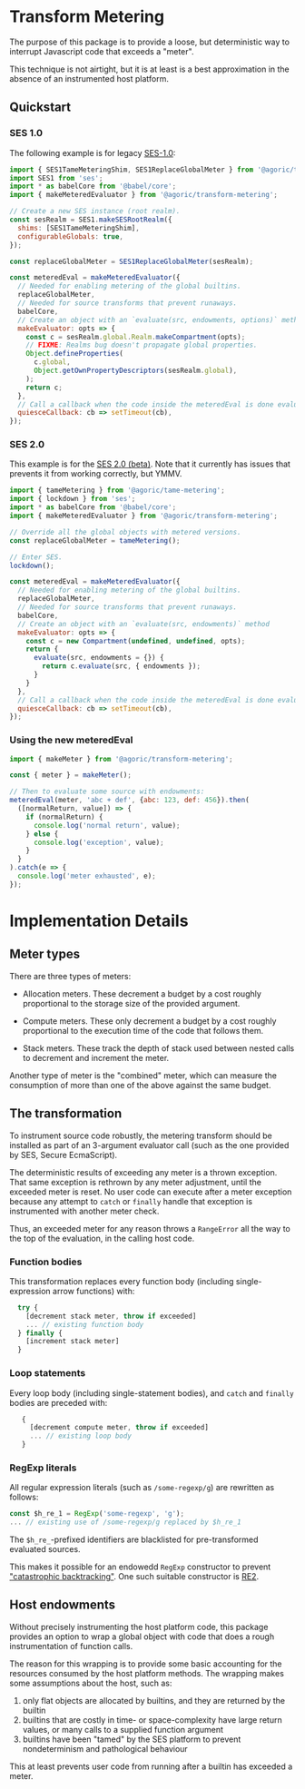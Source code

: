 # Transform Metering

The purpose of this package is to provide a loose, but deterministic way to interrupt Javascript code that exceeds a "meter".

This technique is not airtight, but it is at least is a best approximation in the absence of an instrumented host platform.

## Quickstart

### SES 1.0

The following example is for legacy [SES-1.0](https://github.com/Agoric/SES#readme):

```js
import { SES1TameMeteringShim, SES1ReplaceGlobalMeter } from '@agoric/tame-metering';
import SES1 from 'ses';
import * as babelCore from '@babel/core';
import { makeMeteredEvaluator } from '@agoric/transform-metering';

// Create a new SES instance (root realm).
const sesRealm = SES1.makeSESRootRealm({
  shims: [SES1TameMeteringShim],
  configurableGlobals: true,
});

const replaceGlobalMeter = SES1ReplaceGlobalMeter(sesRealm);

const meteredEval = makeMeteredEvaluator({
  // Needed for enabling metering of the global builtins.
  replaceGlobalMeter,
  // Needed for source transforms that prevent runaways.
  babelCore,
  // Create an object with an `evaluate(src, endowments, options)` method
  makeEvaluator: opts => {
    const c = sesRealm.global.Realm.makeCompartment(opts);
    // FIXME: Realms bug doesn't propagate global properties.
    Object.defineProperties(
      c.global,
      Object.getOwnPropertyDescriptors(sesRealm.global),
    );
    return c;
  },
  // Call a callback when the code inside the meteredEval is done evaluating.
  quiesceCallback: cb => setTimeout(cb),
});
```

### SES 2.0

This example is for the [SES 2.0 (beta)](https://github.com/Agoric/SES-beta#readme).  Note that it currently has issues that prevents it from working correctly, but YMMV.

```js
import { tameMetering } from '@agoric/tame-metering';
import { lockdown } from 'ses';
import * as babelCore from '@babel/core';
import { makeMeteredEvaluator } from '@agoric/transform-metering';

// Override all the global objects with metered versions.
const replaceGlobalMeter = tameMetering();

// Enter SES.
lockdown();

const meteredEval = makeMeteredEvaluator({
  // Needed for enabling metering of the global builtins.
  replaceGlobalMeter,
  // Needed for source transforms that prevent runaways.
  babelCore,
  // Create an object with an `evaluate(src, endowments)` method
  makeEvaluator: opts => {
    const c = new Compartment(undefined, undefined, opts);
    return {
      evaluate(src, endowments = {}) {
        return c.evaluate(src, { endowments });
      }
    }
  },
  // Call a callback when the code inside the meteredEval is done evaluating.
  quiesceCallback: cb => setTimeout(cb),
});
```

### Using the new meteredEval

```js
import { makeMeter } from '@agoric/transform-metering';

const { meter } = makeMeter();

// Then to evaluate some source with endowments:
meteredEval(meter, 'abc + def', {abc: 123, def: 456}).then(
  ([normalReturn, value]) => {
    if (normalReturn) {
      console.log('normal return', value);
    } else {
      console.log('exception', value);
    }
  }
).catch(e => {
  console.log('meter exhausted', e);
});
```


# Implementation Details

## Meter types

There are three types of meters:

* Allocation meters.  These decrement a budget by a cost roughly proportional to the storage size of the provided argument.

* Compute meters.  These only decrement a budget by a cost roughly proportional to the execution time of the code that follows them.

* Stack meters. These track the depth of stack used between nested calls to decrement and increment the meter.

Another type of meter is the "combined" meter, which can measure the consumption of more than one of the above against the same budget.

## The transformation

To instrument source code robustly, the metering transform should be installed as part of an 3-argument evaluator call (such as the one provided by SES, Secure EcmaScript).

The deterministic results of exceeding any meter is a thrown exception.  That same exception is rethrown by any meter adjustment, until the exceeded meter is reset.  No user code can execute after a meter exception because any attempt to `catch` or `finally` handle that exception is instrumented with another meter check.

Thus, an exceeded meter for any reason throws a `RangeError` all the way to the top of the evaluation, in the calling host code.

### Function bodies

This transformation replaces every function body (including single-expression arrow functions) with:

```js
  try {
    [decrement stack meter, throw if exceeded]
    ... // existing function body
  } finally {
    [increment stack meter]
  }
```

### Loop statements

Every loop body (including single-statement bodies), and `catch` and `finally` bodies are preceded with:

```js
   {
     [decrement compute meter, throw if exceeded]
     ... // existing loop body
   }
```

### RegExp literals

All regular expression literals (such as `/some-regexp/g`) are rewritten as follows:

```js
const $h_re_1 = RegExp('some-regexp', 'g');
... // existing use of /some-regexp/g replaced by $h_re_1
```

The `$h_re_`-prefixed identifiers are blacklisted for pre-transformed evaluated sources.

This makes it possible for an endowedd `RegExp` constructor to prevent ["catastrophic backtracking"](https://www.regular-expressions.info/catastrophic.html).  One such suitable constructor is [RE2](https://github.com/google/re2/#readme).

## Host endowments

Without precisely instrumenting the host platform code, this package provides an option to wrap a global object with code that does a rough instrumentation of function calls.

The reason for this wrapping is to provide some basic accounting for the resources consumed by the host platform methods.  The wrapping makes some assumptions about the host, such as:

1. only flat objects are allocated by builtins, and they are returned by the builtin
2. builtins that are costly in time- or space-complexity have large return values, or many calls to a supplied function argument
3. builtins have been "tamed" by the SES platform to prevent nondeterminism and pathological behaviour

This at least prevents user code from running after a builtin has exceeded a meter.
